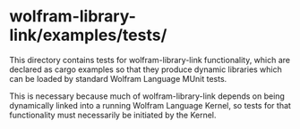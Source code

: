 # wolfram-library-link/examples/tests/

This directory contains tests for wolfram-library-link functionality, which are declared
as cargo examples so that they produce dynamic libraries which can be loaded by
standard Wolfram Language MUnit tests.

This is necessary because much of wolfram-library-link depends on being dynamically linked
into a running Wolfram Language Kernel, so tests for that functionality must necessarily
be initiated by the Kernel.
